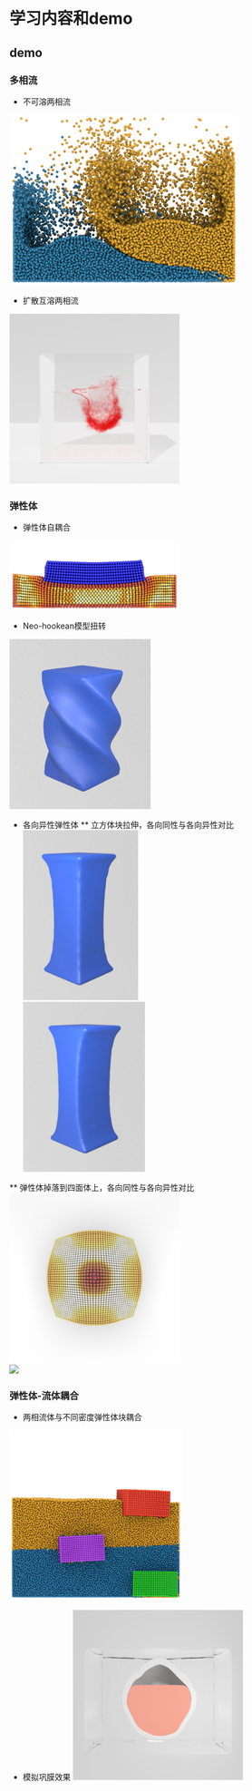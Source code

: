 # 学习内容和demo
## demo

### 多相流
* 不可溶两相流

<img src="https://github.com/pollywaik/cg_note/blob/master/demo/multiphase.png" height="300"/><br/>

* 扩散互溶两相流

<img src="https://github.com/pollywaik/cg_note/blob/master/demo/ink.png" height="300"/><br/>

### 弹性体
* 弹性体自耦合

<img src="https://github.com/pollywaik/cg_note/blob/master/demo/elastic_coupling.png" width="300"/><br/>


* Neo-hookean模型扭转

<img src="https://github.com/pollywaik/cg_note/blob/master/demo/rotate_neo.png" height="300"/><br/>

* 各向异性弹性体
** 立方体块拉伸，各向同性与各向异性对比
<img src="https://github.com/pollywaik/cg_note/blob/master/demo/stress_linear.png" height="300"/><br/>
<img src="https://github.com/pollywaik/cg_note/blob/master/demo/stress_linear_ani.png" height="300"/><br/>

** 弹性体掉落到四面体上，各向同性与各向异性对比
<img src="https://github.com/pollywaik/cg_note/blob/master/demo/tetrahedron.png" height="300"/><br/>
<img src="https://github.com/pollywaik/cg_note/blob/master/demo/tetrahedronr_ani.png" height="300"/><br/>

### 弹性体-流体耦合
* 两相流体与不同密度弹性体块耦合

<img src="https://github.com/pollywaik/cg_note/blob/master/demo/fluid_elastic.png" height="300"/><br/>

* 模拟巩膜效果
<img src="https://github.com/pollywaik/cg_note/blob/master/demo/eyewall.png" height="300"/><br/>

